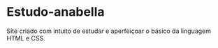 # Estudo-anabella
Site criado com intuito de estudar e aperfeiçoar o básico da linguagem HTML e CSS.
